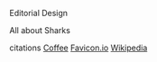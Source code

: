  Editorial Design


All about Sharks


citations 
[Coffee](https://en.wikipedia.org/wiki/Coffee)
[Favicon.io](https://favicon.io/favicon-converter/)
[Wikipedia](https://en.wikipedia.org/wiki/Shark)